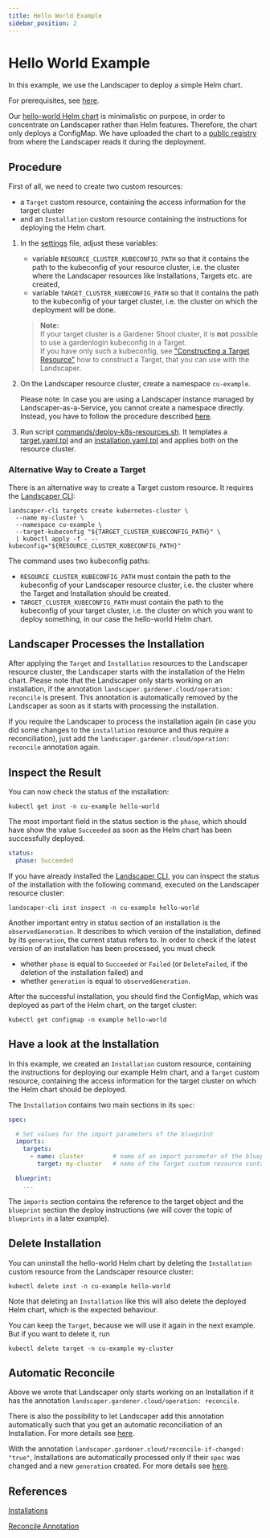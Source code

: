 ```yaml
---
title: Hello World Example
sidebar_position: 2
---
```


# Hello World Example

In this example, we use the Landscaper to deploy a simple Helm chart.

For prerequisites, see [here](../README.md).

Our [hello-world Helm chart](https://github.com/gardener/landscaper/tree/master/docs/guided-tour/hello-world/chart/hello-world) 
is minimalistic on purpose, in order to concentrate on Landscaper rather than Helm features. Therefore, the chart only 
deploys a ConfigMap. We have uploaded the chart to a [public registry](https://eu.gcr.io/gardener-project/landscaper/examples/charts/hello-world:1.0.0) 
from where the Landscaper reads it during the deployment.

## Procedure

First of all, we need to create two custom resources:
- a `Target` custom resource, containing the access information for the target cluster
- and an `Installation` custom resource containing the instructions for deploying the Helm chart.

1. In the [settings](https://github.com/gardener/landscaper/blob/master/docs/guided-tour/hello-world/commands/settings) file, adjust these variables:
    - variable `RESOURCE_CLUSTER_KUBECONFIG_PATH` so that it contains the path to the kubeconfig of your resource cluster,
      i.e. the cluster where the Landscaper resources like Installations, Targets etc. are created,
    - variable `TARGET_CLUSTER_KUBECONFIG_PATH` so that it contains the path to the kubeconfig of your target cluster,
      i.e. the cluster on which the deployment will be done.

   > **Note:**  
   > If your target cluster is a Gardener Shoot cluster, it is **not** possible to use a gardenlogin kubeconfig in a Target.  
   > If you have only such a kubeconfig, see 
   > ["Constructing a Target Resource"](https://github.com/gardener/landscaper/blob/master/docs/guided-tour//targets/README.md)
   > how to construct a Target, that you can use with the Landscaper.

2. On the Landscaper resource cluster, create a namespace `cu-example`.

   Please note: In case you are using a Landscaper instance managed by Landscaper-as-a-Service, you cannot
   create a namespace directly. Instead, you have to follow the procedure described 
   [here](https://github.com/gardener/landscaper-service/blob/main/docs/usage/Namespaceregistration.md).

3. Run script [commands/deploy-k8s-resources.sh](commands/deploy-k8s-resources.sh). 
It templates a [target.yaml.tpl](installation/target.yaml.tpl) and an [installation.yaml.tpl](installation/installation.yaml.tpl)
and applies both on the resource cluster.

### Alternative Way to Create a Target

There is an alternative way to create a Target custom resource. It requires the [Landscaper CLI](https://github.com/gardener/landscapercli):

```shell
landscaper-cli targets create kubernetes-cluster \
  --name my-cluster \
  --namespace cu-example \
  --target-kubeconfig "${TARGET_CLUSTER_KUBECONFIG_PATH}" \
  | kubectl apply -f - --kubeconfig="${RESOURCE_CLUSTER_KUBECONFIG_PATH}"
```

The command uses two kubeconfig paths:
- `RESOURCE_CLUSTER_KUBECONFIG_PATH` must contain the path to the kubeconfig of your Landscaper resource cluster,
  i.e. the cluster where the Target and Installation should be created.
- `TARGET_CLUSTER_KUBECONFIG_PATH` must contain the path to the kubeconfig of your target cluster, i.e. the cluster
  on which you want to deploy something, in our case the hello-world Helm chart.

## Landscaper Processes the Installation

After applying the `Target` and `Installation` resources to the Landscaper resource cluster, the Landscaper starts with 
the installation of the Helm chart. Please note that the Landscaper only starts working on an installation, if the 
annotation `landscaper.gardener.cloud/operation: reconcile` is present. This annotation is automatically removed by the 
Landscaper as soon as it starts with processing the installation.

If you require the Landscaper to process the installation again (in case you did some changes to the `installation` 
resource and thus require a reconciliation), just add the `landscaper.gardener.cloud/operation: reconcile` annotation again.

## Inspect the Result

You can now check the status of the installation:

```shell
kubectl get inst -n cu-example hello-world
```

The most important field in the status section is the `phase`, which should have show the value `Succeeded` as soon as 
the Helm chart has been successfully deployed.

```yaml
status:
  phase: Succeeded
```

If you have already installed the [Landscaper CLI](https://github.com/gardener/landscapercli), 
you can inspect the status of the installation with the following command, executed on the Landscaper resource cluster:

```shell
landscaper-cli inst inspect -n cu-example hello-world
```

Another important entry in status section of an installation is the `observedGeneration`. It describes to which version 
of the installation, defined by its `generation`, the current status refers to. In order to check if the latest version 
of an installation has been processed, you must check
- whether `phase` is equal to `Succeeded` or `Failed` (or `DeleteFailed`, if the deletion of the installation failed) and
-  whether `generation` is equal to `observedGeneration`.

After the successful installation, you should find the ConfigMap, which was deployed as part of the Helm chart, on the 
target cluster:

```shell
kubectl get configmap -n example hello-world
```

## Have a look at the Installation

In this example, we created an `Installation` custom resource, containing the instructions for deploying our example 
Helm chart, and a `Target` custom resource, containing the access information for the target cluster on which the 
Helm chart should be deployed. 

The `Installation` contains two main sections in its `spec`:

```yaml
spec:

  # Set values for the import parameters of the blueprint
  imports:
    targets:
      - name: cluster        # name of an import parameter of the blueprint
        target: my-cluster   # name of the Target custom resource containing the kubeconfig of the target cluster

  blueprint:
    ...
```

The `imports` section contains the reference to the target object and the `blueprint` section the deploy instructions 
(we will cover the topic of `blueprints` in a later example).


## Delete Installation

You can uninstall the hello-world Helm chart by deleting the `Installation` custom resource from the Landscaper resource cluster:

```shell
kubectl delete inst -n cu-example hello-world
```

Note that deleting an `Installation` like this will also delete the deployed Helm chart, which is the expected behaviour. 

You can keep the `Target`, because we will use it again in the next example. But if you want to delete it, run

```shell
kubectl delete target -n cu-example my-cluster
```

## Automatic Reconcile

Above we wrote that Landscaper only starts working on an Installation if it has the annotation
`landscaper.gardener.cloud/operation: reconcile`. 

There is also the possibility to let Landscaper add this annotation automatically such that you get an automatic 
reconciliation of an Installation. For more details see 
[here](../../usage/Installations.md#automatic-reconciliationprocessing-of-installations).

With the annotation `landscaper.gardener.cloud/reconcile-if-changed: "true"`, Installations are automatically processed
only if their `spec` was changed and a new `generation` created. For more details see
[here](../../usage/Installations.md#automatic-reconciliationprocessing-of-installations-if-spec-was-changed).

## References

[Installations](../../usage/Installations.md)

[Reconcile Annotation](../../usage/Annotations.md#reconcile-annotation)
